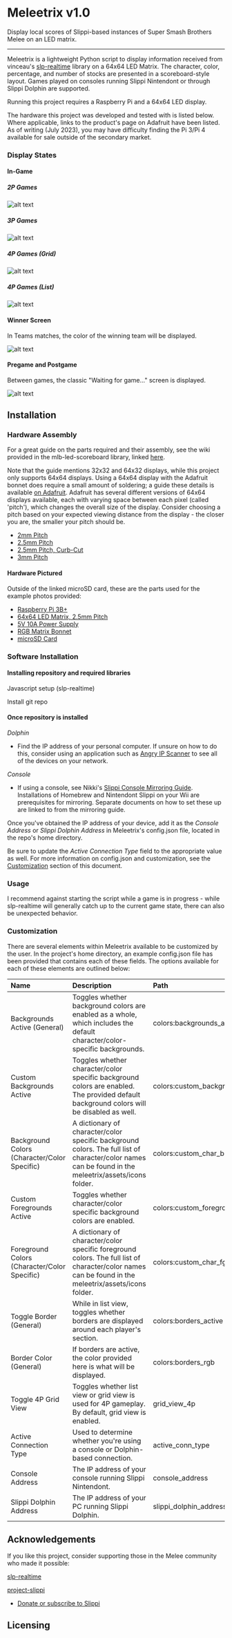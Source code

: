 # Meleetrix v1.0

Display local scores of Slippi-based instances of Super Smash Brothers Melee on an LED matrix.

---------------

Meleetrix is a lightweight Python script to display information received from vinceau's [slp-realtime](https://github.com/vinceau/slp-realtime) library on a 64x64 LED Matrix. The character, color, percentage, and number of stocks are presented in a scoreboard-style layout. Games played on consoles running Slippi Nintendont or through Slippi Dolphin are supported.

Running this project requires a Raspberry Pi and a 64x64 LED display.

The hardware this project was developed and tested with is listed below. Where applicable, links to the product's page on Adafruit have been listed. As of writing (July 2023), you may have difficulty finding the Pi 3/Pi 4 available for sale outside of the secondary market.

### Display States

#### In-Game

##### *2P Games*

![alt text](https://github.com/ttroy1/meleetrix/blob/main/assets/images/twoPlayers.jpeg)

##### *3P Games*

![alt text](https://github.com/ttroy1/meleetrix/blob/main/assets/images/threePlayers.jpeg)

##### *4P Games (Grid)*

![alt text](https://github.com/ttroy1/meleetrix/blob/main/assets/images/fourPlayerGrid.jpeg)

##### *4P Games (List)*

![alt text](https://github.com/ttroy1/meleetrix/blob/main/assets/images/fourPlayerRows.jpeg)

#### Winner Screen

In Teams matches, the color of the winning team will be displayed.

![alt text](https://github.com/ttroy1/meleetrix/blob/main/assets/images/winner.jpeg)

#### Pregame and Postgame

Between games, the classic "Waiting for game..." screen is displayed.

![alt text](https://github.com/ttroy1/meleetrix/blob/main/assets/images/waiting.jpeg)

## Installation

### Hardware Assembly

For a great guide on the parts required and their assembly, see the wiki provided in the mlb-led-scoreboard library, linked [here](https://github.com/MLB-LED-Scoreboard/mlb-led-scoreboard/wiki).

Note that the guide mentions 32x32 and 64x32 displays, while this project only supports 64x64 displays. Using a 64x64 display with the Adafruit bonnet does require a small amount of soldering; a guide these details is available [on Adafruit](https://learn.adafruit.com/adafruit-rgb-matrix-bonnet-for-raspberry-pi/driving-matrices). Adafruit has several different versions of 64x64 displays available, each with varying space between each pixel (called 'pitch'), which changes the overall size of the display. Consider choosing a pitch based on your expected viewing distance from the display - the closer you are, the smaller your pitch should be.

* [2mm Pitch](https://www.adafruit.com/product/5362)
* [2.5mm Pitch](https://www.adafruit.com/product/3649)
* [2.5mm Pitch, Curb-Cut](https://www.adafruit.com/product/5407)
* [3mm Pitch](https://www.adafruit.com/product/4732)

#### Hardware Pictured
Outside of the linked microSD card, these are the parts used for the example photos provided:

* [Raspberry Pi 3B+](https://www.adafruit.com/product/3775)
* [64x64 LED Matrix, 2.5mm Pitch](https://www.adafruit.com/product/3649)
* [5V 10A Power Supply](https://www.adafruit.com/product/658)
* [RGB Matrix Bonnet](https://www.adafruit.com/product/3211)
* [microSD Card](https://www.adafruit.com/product/1294)

### Software Installation

#### Installing repository and required libraries

Javascript setup (slp-realtime)

Install git repo

#### Once repository is installed

*Dolphin*

* Find the IP address of your personal computer. If unsure on how to do this, consider using an application such as [Angry IP Scanner](https://angryip.org/) to see all of the devices on your network.

*Console*
* If using a console, see Nikki's [Slippi Console Mirroring Guide](https://docs.google.com/document/d/1ezavBjqVGbVO8aqSa5EHfq7ZflrTCvezRYjOf51MOWg/edit). Installations of Homebrew and Nintendont Slippi on your Wii are prerequisites for mirroring. Separate documents on how to set these up are linked to from the mirroring guide.

Once you've obtained the IP address of your device, add it as the *Console Address* or *Slippi Dolphin Address* in Meleetrix's config.json file, located in the repo's home directory. 

Be sure to update the *Active Connection Type* field to the appropriate value as well. For more information on config.json and customization, see the [Customization](https://github.com/ttroy1/meleenotes/edit/main/README.md#customization) section of this document.


### Usage

I recommend against starting the script while a game is in progress - while slp-realtime will generally catch up to the current game state, there can also be unexpected behavior.


### Customization

There are several elements within Meleetrix available to be customized by the user. In the project's home directory, an example config.json file has been provided that contains each of these fields. The options available for each of these elements are outlined below:

| Name                                    | Description | Path        | Type     | Example     |
| :---                                          |    :---     |     :--- | :--- | :--- |
| Backgrounds Active (General)                            | Toggles whether background colors are enabled as a whole, which includes the default character/color-specific backgrounds. | colors:backgrounds_active       | Bool | true |
| Custom Backgrounds Active                 | Toggles whether character/color specific background colors are enabled. The provided default background colors will be disabled as well. | colors:custom_backgrounds_active      | Bool | false |
| Background Colors (Character/Color Specific) | A dictionary of character/color specific background colors. The full list of character/color names can be found in the meleetrix/assets/icons folder.       | colors:custom_char_bgs       | Dict | {"falcon-green": [14, 74, 46]} |
| Custom Foregrounds Active | Toggles whether character/color specific background colors are enabled.             | colors:custom_foregrounds_active       | Bool | false |
| Foreground Colors (Character/Color Specific) | A dictionary of character/color specific foreground colors. The full list of character/color names can be found in the meleetrix/assets/icons folder.            | colors:custom_char_fgs      | Dict | {"falcon-green": [255, 255, 255]} |
| Toggle Border (General) | While in list view, toggles whether borders are displayed around each player's section.         | colors:borders_active      | List | false |
| Border Color (General)                           | If borders are active, the color provided here is what will be displayed.         | colors:borders_rgb | Array | [255, 255, 255]
| Toggle 4P Grid View                           | Toggles whether list view or grid view is used for 4P gameplay. By default, grid view is enabled. | grid_view_4p        | Bool | true |
| Active Connection Type                        | Used to determine whether you're using a console or Dolphin-based connection.        | active_conn_type     | String | "dolphin" *or* "console" |
| Console Address                      | The IP address of your console running Slippi Nintendont. | console_address      | String | "192.168.0.0" |
| Slippi Dolphin Address               | The IP address of your PC running Slippi Dolphin. | slippi_dolphin_address      | String | "192.168.0.0" |

## Acknowledgements

If you like this project, consider supporting those in the Melee community who made it possible:

[slp-realtime](https://github.com/vinceau/slp-realtime)

[project-slippi](https://github.com/project-slippi/project-slippi)
  * [Donate or subscribe to Slippi](https://slippi.gg)

## Licensing










